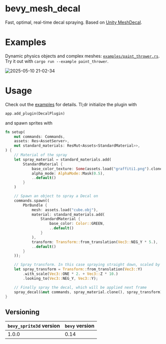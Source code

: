 # bevy_mesh_decal

Fast, optimal, real-time decal spraying. Based on [Unity MeshDecal](https://github.com/Fewes/MeshDecal).

# Examples

Dynamic physics objects and complex meshes: [`examples/paint_thrower.rs`](./examples/paint_thrower.rs). Try 
it out with `cargo run --example paint_thrower`.

![2025-05-10 21-02-34](https://github.com/user-attachments/assets/9bd3dbb2-a576-4a11-bf82-51dd8d9cde51)


# Usage

Check out the [examples](./examples) for details. Tl;dr initialize the plugin with
```rust
app.add_plugin(DecalPlugin)
```
and spawn sprites with
```rust
fn setup(
    mut commands: Commands,
    assets: Res<AssetServer>,
    mut standard_materials: ResMut<Assets<StandardMaterial>>,
) {
    // Material of the spray
    let spray_material = standard_materials.add(  
        StandardMaterial {
            base_color_texture: Some(assets.load("graffiti1.png").clone()),
            alpha_mode: AlphaMode::Mask(0.5),
            ..default()
        }
    )

    // Spawn an object to spray a Decal on
    commands.spawn((
        PbrBundle {
            mesh: assets.load("cube.obj"),
            material: standard_materials.add(
                StandardMaterial {
                    base_color: Color::GREEN,
                    ..default()
                }
            ),
            transform: Transform::from_translation(Vec3::NEG_Y * 5.),
            ..default()
        }
    ));

    // Spray transform. In this case spraying straight down, scaled by 2 and reaching 12 meters down
    let spray_transform = Transform::from_translation(Vec3::Y)  
        .with_scale(Vec3::ONE * 2. + Vec3::Z * 10.)
        .looking_to(Vec3::NEG_Y, Vec3::Y);

    // Finally spray the decal, which will be applied next frame
    spray_decal(&mut commands, spray_material.clone(), spray_transform);
}
```


## Versioning

| `bevy_sprite3d` version | `bevy` version |
|-------------------------|----------------|
| 1.0.0                   | 0.14           |
